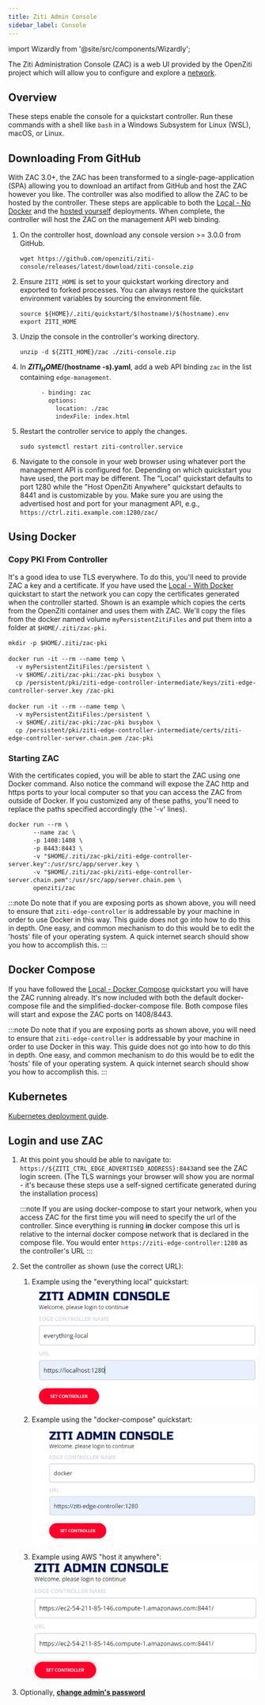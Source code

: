 ```yaml
---
title: Ziti Admin Console
sidebar_label: Console
---
```


import Wizardly from '@site/src/components/Wizardly';

The Ziti Administration Console (ZAC) is a web UI provided by the OpenZiti project which will allow you to configure and
explore a [network](/learn/introduction/index.mdx).

## Overview

 These steps enable the console for a quickstart controller. Run these commands with a shell like `bash` in a Windows Subsystem for Linux (WSL), macOS, or Linux.

## Downloading From GitHub

With ZAC 3.0+, the ZAC has been transformed to a single-page-application (SPA) allowing you to download an artifact 
from GitHub and host the ZAC however you like. The controller was also modified to allow the ZAC to be hosted by the 
controller. These steps are applicable to both the [Local - No Docker](/learn/quickstarts/network/local-no-docker.md) 
and the [hosted yourself](/learn/quickstarts/network/hosted.md) deployments. When complete, the controller will host
the ZAC on the management API web binding.

1. On the controller host, download any console version >= 3.0.0 from GitHub.

    ```text
    wget https://github.com/openziti/ziti-console/releases/latest/download/ziti-console.zip
    ```

1. Ensure `ZITI_HOME` is set to your quickstart working directory and exported to forked processes. You can always restore the quickstart environment variables by sourcing the environment file.

   ```text
   source ${HOME}/.ziti/quickstart/$(hostname)/$(hostname).env
   export ZITI_HOME
   ```

1. Unzip the console in the controller's working directory.

    ```text
    unzip -d ${ZITI_HOME}/zac ./ziti-console.zip
    ```

1. In **${ZITI_HOME}/$(hostname -s).yaml**, add a web API binding `zac` in the list containing `edge-management`.

    ```text
          - binding: zac
            options:
              location: ./zac
              indexFile: index.html
    ```

1. Restart the controller service to apply the changes.

    ```text
    sudo systemctl restart ziti-controller.service
    ```

1. Navigate to the console in your web browser using whatever port the management API is configured for. Depending 
   on which quickstart you have used, the port may be different. The "Local" quickstart defaults to port 1280 while 
   the "Host OpenZiti Anywhere" quickstart defaults to 8441 and is customizable by you. Make sure you are using the 
   advertised host and port for your managment API, e.g., `https://ctrl.ziti.example.com:1280/zac/`

## Using Docker

### Copy PKI From Controller

It's a good idea to use TLS everywhere. To do this, you'll need to provide ZAC a key and a certificate.
If you have used the [Local - With Docker](/learn/quickstarts/network/local-with-docker.md) quickstart to start
the network you can copy the certificates generated when the controller started.
Shown is an example which copies the certs from the OpenZiti container and uses them with ZAC. We'll copy the files
from the docker named volume `myPersistentZitiFiles` and put them into a folder at `$HOME/.ziti/zac-pki`.

```text
mkdir -p $HOME/.ziti/zac-pki

docker run -it --rm --name temp \
  -v myPersistentZitiFiles:/persistent \
  -v $HOME/.ziti/zac-pki:/zac-pki busybox \
  cp /persistent/pki/ziti-edge-controller-intermediate/keys/ziti-edge-controller-server.key /zac-pki
  
docker run -it --rm --name temp \
  -v myPersistentZitiFiles:/persistent \
  -v $HOME/.ziti/zac-pki:/zac-pki busybox \
  cp /persistent/pki/ziti-edge-controller-intermediate/certs/ziti-edge-controller-server.chain.pem /zac-pki
```

### Starting ZAC

With the certificates copied, you will be able to start the ZAC using one Docker command. Also notice the command
will expose the ZAC http and https ports to your local computer so that you can access the ZAC from outside of Docker.
If you customized any of these paths, you'll need to replace the paths specified accordingly (the '-v' lines).

 ```text
 docker run --rm \
        --name zac \
        -p 1408:1408 \
        -p 8443:8443 \
        -v "$HOME/.ziti/zac-pki/ziti-edge-controller-server.key":/usr/src/app/server.key \
        -v "$HOME/.ziti/zac-pki/ziti-edge-controller-server.chain.pem":/usr/src/app/server.chain.pem \
        openziti/zac
 ```

:::note
Do note that if you are exposing ports as shown above, you will need to ensure that `ziti-edge-controller` is
addressable by your machine in order to use Docker in this way. This guide does not go into how to do this in depth.
One easy, and common mechanism to do this would be to edit the 'hosts' file of your operating system. A quick
internet search should show you how to accomplish this.
:::

## Docker Compose

If you have followed the [Local - Docker Compose](/learn/quickstarts/network/local-docker-compose.md) quickstart you will have the ZAC
running already. It's now included with both the default docker-compose file and the simplified-docker-compose file.
Both compose files will start and expose the ZAC ports on 1408/8443.

:::note
Do note that if you are exposing ports as shown above, you will need to ensure that `ziti-edge-controller` is
addressable by your machine in order to use Docker in this way. This guide does not go into how to do this in depth.
One easy, and common mechanism to do this would be to edit the 'hosts' file of your operating system. A quick
internet search should show you how to accomplish this.
:::

## Kubernetes

[Kubernetes deployment guide](/docs/guides/deployments/30-kubernetes//kubernetes-console.mdx).

## Login and use ZAC

1. At this point you should be able to navigate to: `https://${ZITI_CTRL_EDGE_ADVERTISED_ADDRESS}:8443`and see the ZAC login
   screen. (The TLS warnings your browser will show you are normal - it's because these steps use a self-signed certificate
   generated during the installation process)

   :::note
   If you are using docker-compose to start your network, when you access ZAC for the first time you will need to
   specify the url of the controller. Since everything is running **in** docker compose this url is relative to the
   internal docker compose network that is declared in the compose file. You would enter
   `https://ziti-edge-controller:1280` as the controller's URL
   :::

2. Set the controller as shown (use the correct URL):

    1. Example using the "everything local" quickstart:
       ![everything local](./zac_configure_local.png)

    2. Example using the "docker-compose" quickstart:
       ![docker-compose](./zac_configure_dc.png)

    3. Example using AWS "host it anywhere":
       ![host it anywhere](./zac_configure_hia.png)

3. Optionally, [**change admin's password**](/learn/quickstarts/network/help/change-admin-password.md#ziti-console)

<Wizardly></Wizardly>

